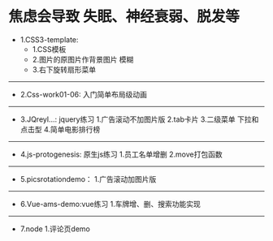 # 焦虑会导致 失眠、神经衰弱、脱发等
+ 1.CSS3-template:
   - 1.CSS模板
   - 2.图片的原图片作背景图片 模糊
   - 3.右下旋转扇形菜单
---
+ 2.Css-work01-06:
	入门简单布局级动画
---
+ 3.JQreyl...:
	jquery练习
	1.广告滚动不加图片版
	2.tab卡片
	3.二级菜单 下拉和点击型
	4.简单电影排行榜
---
+ 4.js-protogenesis:
	原生js练习
	1.员工名单增删
	2.move打包函数
---
+ 5.picsrotationdemo：
	1.广告滚动加图片版
---
+ 6.Vue-ams-demo:vue练习
	1.车牌增、删、搜索功能实现
---
+ 7.node
	1.评论页demo
